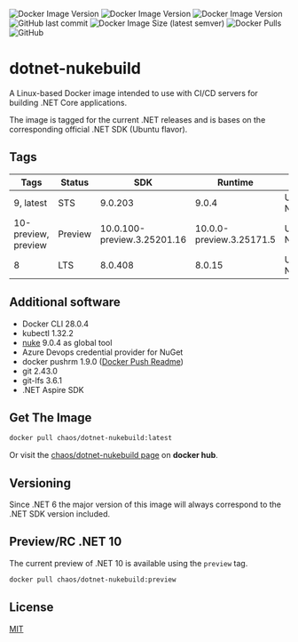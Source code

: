 ![Docker Image Version](https://img.shields.io/docker/v/chaos/dotnet-nukebuild/latest?label=Current&style=for-the-badge)
![Docker Image Version](https://img.shields.io/docker/v/chaos/dotnet-nukebuild/preview?color=%23dd0000&label=Preview&style=for-the-badge)
![Docker Image Version](https://img.shields.io/docker/v/chaos/dotnet-nukebuild/8?label=SDK%208%20(LTS)&style=for-the-badge)
![GitHub last commit](https://img.shields.io/github/last-commit/chA0s-Chris/dotnet-nukebuild?style=for-the-badge)
![Docker Image Size (latest semver)](https://img.shields.io/docker/image-size/chaos/dotnet-nukebuild/latest?style=for-the-badge)
![Docker Pulls](https://img.shields.io/docker/pulls/chaos/dotnet-nukebuild?style=for-the-badge)
![GitHub](https://img.shields.io/github/license/chA0s-Chris/dotnet-nukebuild?style=for-the-badge)

# dotnet-nukebuild

A Linux-based Docker image intended to use with CI/CD servers for building .NET Core applications.

The image is tagged for the current .NET releases and is bases on the corresponding official .NET SDK (Ubuntu flavor). 

## Tags

| Tags                | Status  | SDK                         | Runtime                  | Base         |
| ------------------- | ------- |-----------------------------|--------------------------| ------------ |
| 9, latest           | STS     | 9.0.203                     | 9.0.4                    | Ubuntu Noble |
| 10-preview, preview | Preview | 10.0.100-preview.3.25201.16 | 10.0.0-preview.3.25171.5 | Ubuntu Noble |
| 8                   | LTS     | 8.0.408                     | 8.0.15                   | Ubuntu Noble |

## Additional software

* Docker CLI 28.0.4
* kubectl 1.32.2
* [nuke](https://nuke.build) 9.0.4 as global tool 
* Azure Devops credential provider for NuGet
* docker pushrm 1.9.0 ([Docker Push Readme](https://github.com/christian-korneck/docker-pushrm))
* git 2.43.0
* git-lfs 3.6.1
* .NET Aspire SDK

## Get The Image

```bash
docker pull chaos/dotnet-nukebuild:latest
```

Or visit the [chaos/dotnet-nukebuild page](https://hub.docker.com/r/chaos/dotnet-nukebuild) on **docker hub**.

## Versioning

Since .NET 6 the major version of this image will always correspond to the .NET SDK version included.

## Preview/RC .NET 10

The current preview of .NET 10 is available using the `preview` tag.

```bash
docker pull chaos/dotnet-nukebuild:preview
```

## License

[MIT](https://github.com/chA0s-Chris/dotnet-cakebuild/blob/master/LICENSE)